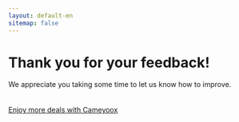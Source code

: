 ```yaml
---
layout: default-en
sitemap: false
---
```

<h1 class="center">Thank you for your feedback!</h1>
<div class="text">
	<p>
		We appreciate you taking some time to let us know how to improve.
		<br/><br/><br/>
		<a href="/uk/index.html">Enjoy more deals with Cameyoox</a>	
	</p>
	
</div>
